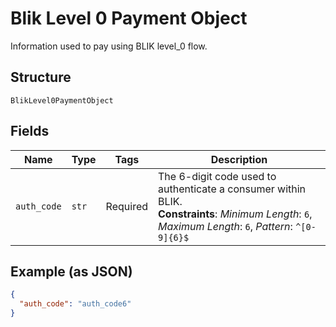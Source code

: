 
# Blik Level 0 Payment Object

Information used to pay using BLIK level_0 flow.

## Structure

`BlikLevel0PaymentObject`

## Fields

| Name | Type | Tags | Description |
|  --- | --- | --- | --- |
| `auth_code` | `str` | Required | The 6-digit code used to authenticate a consumer within BLIK.<br>**Constraints**: *Minimum Length*: `6`, *Maximum Length*: `6`, *Pattern*: `^[0-9]{6}$` |

## Example (as JSON)

```json
{
  "auth_code": "auth_code6"
}
```

